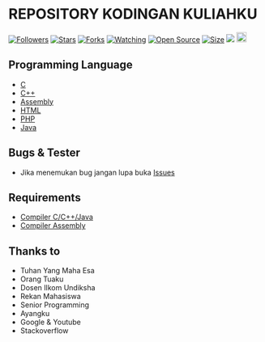 # REPOSITORY KODINGAN KULIAHKU

<a href="https://github.com/odetv/followers"><img title="Followers" src="https://img.shields.io/github/followers/odetv?color=red&style=flat-square"></a>
<a href="https://github.com/odetv/KULIAH/stargazers/"><img title="Stars" src="https://img.shields.io/github/stars/odetv/KULIAH?color=blue&style=flat-square"></a>
<a href="https://github.com/odetv/KULIAH/network/members"><img title="Forks" src="https://img.shields.io/github/forks/odetv/KULIAH?color=red&style=flat-square"></a>
<a href="https://github.com/odetv/KULIAH/watchers"><img title="Watching" src="https://img.shields.io/github/watchers/odetv/KULIAH?label=Watchers&color=blue&style=flat-square"></a>
<a href="https://github.com/odetv/KULIAH"><img title="Open Source" src="https://badges.frapsoft.com/os/v2/open-source.svg?v=103"></a>
<a href="https://github.com/odetv/KULIAH"><img title="Size" src="https://img.shields.io/github/repo-size/odetv/KULIAH?style=flat-square&color=green"></a>
<a href="https://hits.seeyoufarm.com"><img src="https://hits.seeyoufarm.com/api/count/incr/badge.svg?url=https%3A%2F%2Fgithub.com%2Fodetv%2FKULIAH&count_bg=%2379C83D&title_bg=%23555555&icon=probot.svg&icon_color=%2300FF6D&title=hits&edge_flat=false"/></a>
<a href="https://github.com/odetv/KULIAH/graphs/commit-activity"><img height="20" src="https://img.shields.io/badge/Update-Yes-blue"></a>&nbsp;&nbsp;

## Programming Language
* [C](https://en.wikipedia.org/wiki/C_(programming_language))
* [C++](https://en.wikipedia.org/wiki/C%2B%2B)
* [Assembly](https://en.wikipedia.org/wiki/Assembly_language)
* [HTML](https://en.wikipedia.org/wiki/HTML)
* [PHP](https://en.wikipedia.org/wiki/PHP)
* [Java](https://en.wikipedia.org/wiki/Java_(programming_language))

## Bugs & Tester
* Jika menemukan bug jangan lupa buka [Issues](https://github.com/odetv/KULIAH/issues)

## Requirements
* [Compiler C/C++/Java](https://code.visualstudio.com/Download)
* [Compiler Assembly](https://www.tutorialspoint.com/compile_assembly_online.php)

## Thanks to
- Tuhan Yang Maha Esa
- Orang Tuaku
- Dosen Ilkom Undiksha
- Rekan Mahasiswa
- Senior Programming
- Ayangku
- Google & Youtube
- Stackoverflow
